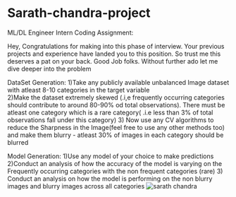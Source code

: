 # Sarath-chandra-project

ML/DL Engineer Intern Coding Assignment: 

Hey, Congratulations for making into this phase of interview. Your previous projects and 
experience have landed you to this position. So trust me this deserves a pat on your back. Good 
Job folks. Without further ado let me dive deeper into the problem 

 

DataSet Generation: 
1)Take any publicly available unbalanced Image dataset with atleast 8-10 categories in the 
target variable  
2)Make the dataset extremely skewed (.i,e frequently occurring categories should contribute to 
around 80-90% od total observations). There must be atleast one category which is a rare 
category( .i.e less than 3% of total observations fall under this category) 
3) Now use any CV algorithms to reduce the Sharpness in the Image(feel free to use any other 
methods too) and make them blurry - atleast 30% of images in each category should be blurred 

 

Model Generation: 
1)Use any model of your choice to make predictions 
2)Conduct an analysis of how the accuracy of the model is varying on the Frequently occurring 
categories with the non frequent categories (rare) 
3) Conduct an analysis on how the model is performing on the non blurry images and blurry 
images across all categories 
![sarath chandra](https://user-images.githubusercontent.com/33135767/93631709-b06ffb80-fa09-11ea-8b3c-db101cf51a33.gif)

